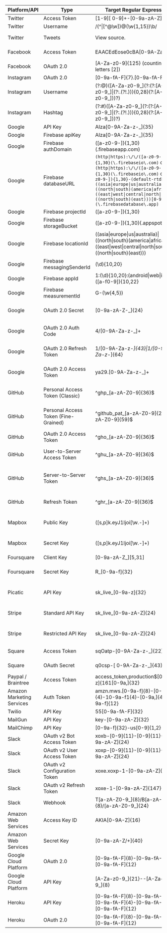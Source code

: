 | Platform/API | Type | Target Regular Expression | Source |
| --- | --- | --- | --- |
| Twitter | Access Token | [1-9][ 0-9]+-[0-9a-zA-Z]{40} | 
| Twitter | Username | /(^\|[^@\w])@(\w{1,15})\b/ | https://stackoverflow.com/a/13398311
| Twitter | Tweets | View source. | https://github.com/twitter/twitter-text/blob/master/rb/lib/twitter-text/regex.rb
| Facebook | Access Token | EAACEdEose0cBA[0-9A-Za-z]+ | https://grep.app/search?q=EAACEdEose0cBA%5B0-9A-Za-z%5D%2B&regexp=true
| Facebook | OAuth 2.0 | [A-Za-z0-9]{125} (counting letters [2]) | https://developers.facebook.com/docs/facebook-login/access-tokens/
| Instagram | OAuth 2.0 | [0-9a-fA-F]{7}\.[0-9a-fA-F]{32} | https://www.instagram.com/developer/authentication/
| Instagram | Username | (?:@)([A-Za-z0-9_]\(?:(?:[A-Za-z0-9_]\|(?:\.(?!\.))){0,28}(?:[A-Za-z0-9_]))?) | https://blog.jstassen.com/2016/03/code-regex-for-instagram-username-and-hashtags/
| Instagram | Hashtag | (?:#)([A-Za-z0-9_]\(?:(?:[A-Za-z0-9_]\|(?:\.(?!\.))){0,28}(?:[A-Za-z0-9_]))?) | https://blog.jstassen.com/2016/03/code-regex-for-instagram-username-and-hashtags/
| Google | API Key | AIza[0-9A-Za-z-_]{35} |
| Google | Firebase apiKey | AIza[0-9A-Za-z-_]{35} |
| Google | Firebase authDomain | ([a-z0-9-]){1,30}(\.firebaseapp\.com) |
| Google | Firebase databaseURL | `(http\|https):\/\/([a-z0-9-]){1,30}(\.firebaseio\.com)` or `(http\|https):\/\/([a-z0-9-]){1,30}(\.firebaseio\.com)` or `([a-z0-9-]){1,30}-(default-rtdb).((asia\|europe\|us\|australia)\|((north\|south)(america\|africa)))-((east\|west\|central\|north\|south)\|((north\|south)(east)))[0-9]{1,2}(\.firebasedatabase\.app)`
| Google | Firebase projectId | ([a-z0-9-]){1,30} |
| Google | Firebase storageBucket | ([a-z0-9-]){1,30}(\.appspot\.com) |
| Google | Firebase locationId | ((asia\|europe\|us\|australia)\|((north\|south)(america\|africa)))-((east\|west\|central\|north\|south)\|((north\|south)(east))) |
| Google | Firebase messagingSenderId | (\d){10,20} |
| Google | Firebase appId | 1:(\d){10,20}:(android\|web\|ios):([a-f0-9]){10,22} |
| Google | Firebase measurementId | G-(\w{4,5}) |
| Google | OAuth 2.0 Secret | [0-9a-zA-Z\-_]{24} | https://www.ndss-symposium.org/wp-content/uploads/2019/02/ndss2019_04B-3_Meli_paper.pdf
| Google | OAuth 2.0 Auth Code | 4/[0-9A-Za-z\-_]+ | https://www.ndss-symposium.org/wp-content/uploads/2019/02/ndss2019_04B-3_Meli_paper.pdf
| Google | OAuth 2.0 Refresh Token | 1/[0-9A-Za-z\-_]{43}\|1/[0-9A-Za-z\-_]{64} | https://www.ndss-symposium.org/wp-content/uploads/2019/02/ndss2019_04B-3_Meli_paper.pdf
| Google | OAuth 2.0 Access Token | ya29\.[0-9A-Za-z\-_]+ | https://www.ndss-symposium.org/wp-content/uploads/2019/02/ndss2019_04B-3_Meli_paper.pdf
| GitHub | Personal Access Token (Classic) | ^ghp_[a-zA-Z0-9]{36}$ | https://docs.github.com/en/authentication/keeping-your-account-and-data-secure/creating-a-personal-access-token
| GitHub | Personal Access Token (Fine-Grained) | ^github_pat_[a-zA-Z0-9]{22}_[a-zA-Z0-9]{59}$ |https://docs.github.com/en/authentication/keeping-your-account-and-data-secure/creating-a-personal-access-token#creating-a-fine-grained-personal-access-token
| GitHub | OAuth 2.0 Access Token | ^gho_[a-zA-Z0-9]{36}$ | https://docs.github.com/en/apps/oauth-apps/building-oauth-apps/authorizing-oauth-apps
| GitHub | User-to-Server Access Token | ^ghu_[a-zA-Z0-9]{36}$ | https://docs.github.com/en/apps/creating-github-apps/authenticating-with-a-github-app/authenticating-with-a-github-app-on-behalf-of-a-user
| GitHub | Server-to-Server Token | ^ghs_[a-zA-Z0-9]{36}$ | https://docs.github.com/en/apps/creating-github-apps/authenticating-with-a-github-app/about-authentication-with-a-github-app#authenticating-as-an-installation
| GitHub | Refresh Token | ^ghr_[a-zA-Z0-9]{36}$ | https://docs.github.com/en/apps/creating-github-apps/authenticating-with-a-github-app/refreshing-user-access-tokensox | Secret Key | ([s,p]k.eyJ1Ijoi[\w\.-]+) | https://grep.app/search?q=%28%5Bs%2Cp%5Dk.eyJ1Ijoi%5B%5Cw%5C.-%5D%2B%29&regexp=true
| Mapbox | Public Key | ([s,p]k.eyJ1Ijoi[\w\.-]+) | https://grep.app/search?q=%28%5Bs%2Cp%5Dk.eyJ1Ijoi%5B%5Cw%5C.-%5D%2B%29&regexp=true
| Mapbox | Secret Key | ([s,p]k.eyJ1Ijoi[\w\.-]+) | https://grep.app/search?q=%28%5Bs%2Cp%5Dk.eyJ1Ijoi%5B%5Cw%5C.-%5D%2B%29&regexp=true
| Foursquare | Client Key | [0-9a-zA-Z_][5,31] | |
| Foursquare | Secret Key | R_[0-9a-f]{32} | https://www.ndss-symposium.org/wp-content/uploads/2019/02/ndss2019_04B-3_Meli_paper.pdf
| Picatic | API Key | sk_live_[0-9a-z]{32} | https://www.ndss-symposium.org/wp-content/uploads/2019/02/ndss2019_04B-3_Meli_paper.pdf
| Stripe | Standard API Key | sk_live_[0-9a-zA-Z]{24} | https://www.ndss-symposium.org/wp-content/uploads/2019/02/ndss2019_04B-3_Meli_paper.pdf
| Stripe | Restricted API Key | sk_live_[0-9a-zA-Z]{24} | https://www.ndss-symposium.org/wp-content/uploads/2019/02/ndss2019_04B-3_Meli_paper.pdf
| Square | Access Token | sqOatp-[0-9A-Za-z\-_]{22} | https://developer.squareup.com/reference/square/oauth-api/obtaintoken
| Square | OAuth Secret | q0csp-[ 0-9A-Za-z\-_]{43} | https://developer.squareup.com/reference/square/oauth-api/obtaintoken
| Paypal / Braintree | Access Token | access_token\,production\$[0-9a-z]{161[0-9a,]{32} | 
| Amazon Marketing Services | Auth Token | amzn\.mws\.[0-9a-f]{8}-[0-9a-f]{4}-10-9a-f1{4}-[0-9a,]{4}-[0-9a-f]{12} | 
| Twilio | API Key | 55[0-9a-fA-F]{32} | 
| MailGun | API Key | key-[0-9a-zA-Z]{32} | 
| MailChimp | API Key | [0-9a-f]{32}-us[0-9]{1,2} | 
| Slack | OAuth v2 Bot Access Token | xoxb-[0-9]{11}-[0-9]{11}-[0-9a-zA-Z]{24} | https://api.slack.com/authentication/oauth-v2
| Slack | OAuth v2 User Access Token | xoxp-[0-9]{11}-[0-9]{11}-[0-9a-zA-Z]{24} | https://api.slack.com/authentication/oauth-v2
| Slack | OAuth v2 Configuration Token | xoxe.xoxp-1-[0-9a-zA-Z]{166} | https://api.slack.com/authentication/rotation
| Slack | OAuth v2 Refresh Token | xoxe-1-[0-9a-zA-Z]{147} | https://api.slack.com/authentication/rotation
| Slack | Webhook | T[a-zA-Z0-9_]{8}/B[a-zA-Z0-9_]{8}/[a-zA-Z0-9_]{24} | https://api.slack.com/messaging/webhooks
| Amazon Web Services | Access Key ID | AKIA[0-9A-Z]{16} | 
| Amazon Web Services | Secret Key | [0-9a-zA-Z/+]{40} | 
| Google Cloud Platform | OAuth 2.0 | [0-9a-fA-F]{8}-[0-9a-fA-F]{4}-[0-9a-fA-F]{12} | 
| Google Cloud Platform | API Key | [A-Za-z0-9_]{21}--[A-Za-z0-9_]{8} | 
| Heroku | API Key | [0-9a-fA-F]{8}-[0-9a-fA-F]{4}-[0-9a-fA-F]{4}-[0-9a-fA-F]{4}-[0-9a-fA-F]{12} | https://devcenter.heroku.com/articles/platform-api-quickstart
| Heroku | OAuth 2.0 | [0-9a-fA-F]{8}-[0-9a-fA-F]{4}-[0-9a-fA-F]{12} | 
